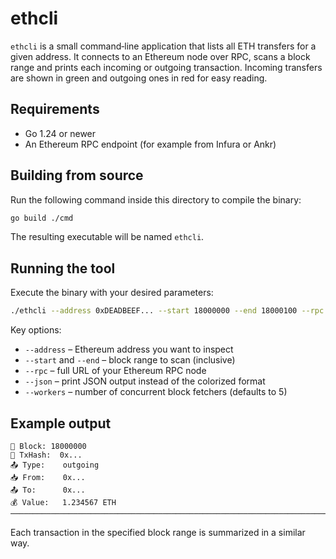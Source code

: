 # ethcli

`ethcli` is a small command‑line application that lists all ETH transfers for a given address.
It connects to an Ethereum node over RPC, scans a block range and prints each incoming or outgoing
transaction. Incoming transfers are shown in green and outgoing ones in red for easy reading.

## Requirements

- Go 1.24 or newer
- An Ethereum RPC endpoint (for example from Infura or Ankr)

## Building from source

Run the following command inside this directory to compile the binary:

```bash
go build ./cmd
```

The resulting executable will be named `ethcli`.

## Running the tool

Execute the binary with your desired parameters:

```bash
./ethcli --address 0xDEADBEEF... --start 18000000 --end 18000100 --rpc https://rpc.ankr.com/eth/YOUR_API_KEY
```

Key options:

- `--address` – Ethereum address you want to inspect
- `--start` and `--end` – block range to scan (inclusive)
- `--rpc` – full URL of your Ethereum RPC node
- `--json` – print JSON output instead of the colorized format
- `--workers` – number of concurrent block fetchers (defaults to 5)

## Example output

```
🧱 Block: 18000000
🔗 TxHash:  0x...
📤 Type:    outgoing
📥 From:    0x...
📤 To:      0x...
💰 Value:   1.234567 ETH
────────────────────────────────────────────────────────────────────────────────
```

Each transaction in the specified block range is summarized in a similar way.
